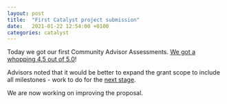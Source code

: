 ```yaml
---
layout: post
title:  "First Catalyst project submission"
date:   2021-01-22 12:54:00 +0100
categories: catalyst
---
```

Today we got our first Community Advisor Assessments.
[We got a whopping 4.5 out of 5.0](https://cardano.ideascale.com/c/idea/383011)!

Advisors noted that it would be better to expand the grant scope to include all milestones - work to do for the [next stage](https://cardano.ideascale.com/c/idea/396549).

We are now working on improving the proposal.
